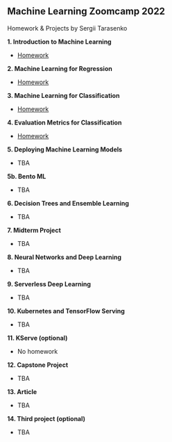 ## Machine Learning Zoomcamp 2022
Homework & Projects by Sergii Tarasenko

**1. Introduction to Machine Learning**

* [Homework](01-intro/01-Homework_st.ipynb)

**2. Machine Learning for Regression**

* [Homework](02-regression/02-Homework_st.ipynb)

**3. Machine Learning for Classification**

* [Homework](03-classification/03-Homework_st.ipynb)

**4. Evaluation Metrics for Classification**

* [Homework](04-evaluation/04-Homework_st.ipynb)

**5. Deploying Machine Learning Models**

* TBA

**5b. Bento ML**

* TBA

**6. Decision Trees and Ensemble Learning**

* TBA

**7. Midterm Project**

* TBA

**8. Neural Networks and Deep Learning**

* TBA

**9. Serverless Deep Learning**

* TBA

**10. Kubernetes and TensorFlow Serving**

* TBA

**11. KServe (optional)**

* No homework

**12. Capstone Project**

* TBA

**13. Article**

* TBA

**14. Third project (optional)**

* TBA
